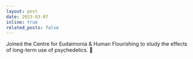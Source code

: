 ```yaml
---
layout: post
date: 2023-03-07
inline: true
related_posts: false
---
```


Joined the Centre for Eudaimonia & Human Flourishing to study the effects of long-term use of psychedelics. 💊

